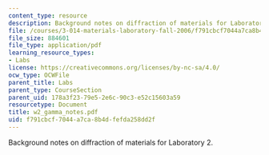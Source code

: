 ```yaml
---
content_type: resource
description: Background notes on diffraction of materials for Laboratory 2.
file: /courses/3-014-materials-laboratory-fall-2006/f791cbcf7044a7ca8b4dfefda258dd2f_w2_gamma_notes.pdf
file_size: 884601
file_type: application/pdf
learning_resource_types:
- Labs
license: https://creativecommons.org/licenses/by-nc-sa/4.0/
ocw_type: OCWFile
parent_title: Labs
parent_type: CourseSection
parent_uid: 178a3f23-79e5-2e6c-90c3-e52c15603a59
resourcetype: Document
title: w2_gamma_notes.pdf
uid: f791cbcf-7044-a7ca-8b4d-fefda258dd2f
---
```

Background notes on diffraction of materials for Laboratory 2.